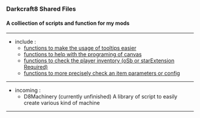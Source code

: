 ### Darkcraft8 Shared Files</br>
#### A colliection of scripts and function for my mods

---

- include : </br>
  - [functions to make the usage of tooltips easier][tooltipDoc]
  - [functions to help with the programing of canvas][canvasDoc]
  - [functions to check the player inventory (oSb or starExtension Required)][invDoc]
  - [functions to more precisely check an item parameters or config][itemDoc]

---

- incoming : 
  - D8Machinery (currently unfinished)
  A library of script to easily create various kind of machine 

---

[tooltipDoc]: /shared/darkcraft8/_doc/tooltipUtil.md 'click here to go to documentation'
[canvasDoc]: /shared/darkcraft8/_doc/canvasUtil.md 'click here to go to documentation'
[invDoc]: /shared/darkcraft8/_doc/inventoryUtil.md 'click here to go to documentation'
[itemDoc]: /shared/darkcraft8/_doc/itemUtil.md 'click here to go to documentation'

[developer]: D8Shared_license.md "Darkcraft8"